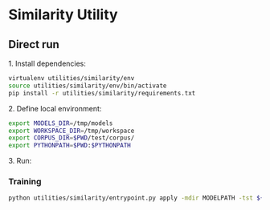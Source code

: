 # Similarity Utility

## Direct run

1\. Install dependencies:

```bash
virtualenv utilities/similarity/env
source utilities/similarity/env/bin/activate
pip install -r utilities/similarity/requirements.txt
```

2\. Define local environment:

```bash
export MODELS_DIR=/tmp/models
export WORKSPACE_DIR=/tmp/workspace
export CORPUS_DIR=$PWD/test/corpus/
export PYTHONPATH=$PWD:$PYTHONPATH
```

3\. Run:

### Training

```bash
python utilities/similarity/entrypoint.py apply -mdir MODELPATH -tst ${CORPUS_DIR}/train/europarl-v7.de-en.10K.tok.de,${CORPUS_DIR}/train/europarl-v7.de-en.10K.tok.en -output -
```
